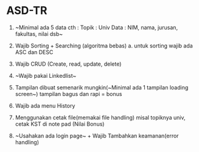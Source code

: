 # ASD-TR
1. ~Minimal ada 5 data
cth :
Topik : Univ
Data : NIM, nama, jurusan, fakultas, nilai dsb~

2. Wajib Sorting + Searching (algoritma bebas)
 a. untuk sorting wajib ada ASC dan DESC

3. Wajib CRUD (Create, read, update, delete)

4. ~Wajib pakai Linkedlist~

5. Tampilan dibuat semenarik mungkin(~Minimal ada 1 tampilan loading screen~)
tampilan bagus dan rapi = bonus

6. Wajib ada menu History

7. Menggunakan cetak file(memakai file handling)
misal topiknya univ, cetak KST di note pad (Nilai Bonus)


8. ~Usahakan ada login page~ + Wajib Tambahkan keamanan(error handling)
